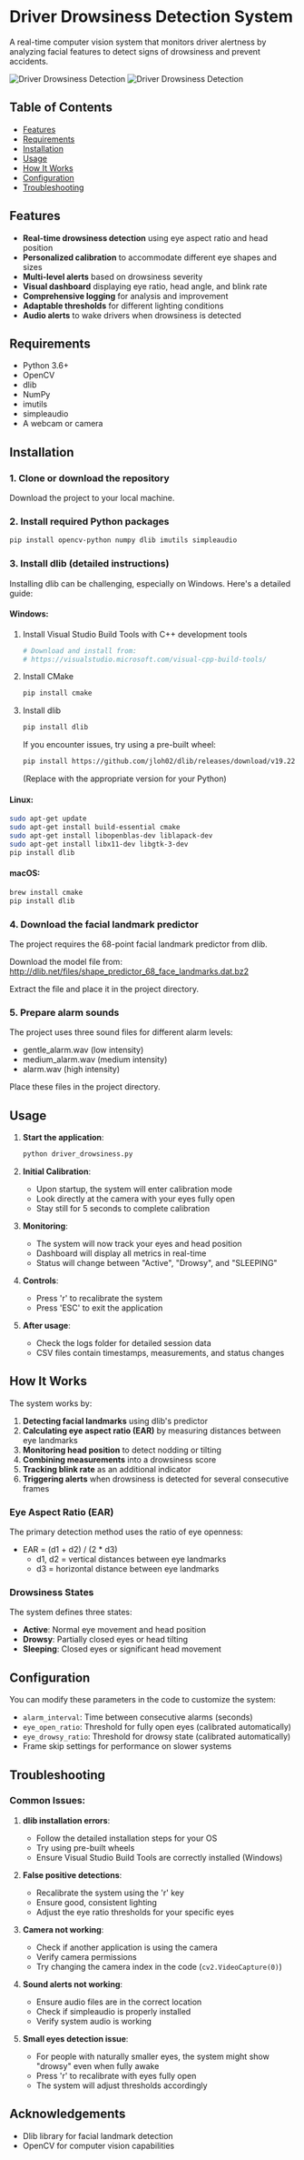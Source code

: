 # Driver Drowsiness Detection System

A real-time computer vision system that monitors driver alertness by analyzing facial features to detect signs of drowsiness and prevent accidents.

![Driver Drowsiness Detection](images/Active.png)
![Driver Drowsiness Detection](images/drowsy.png)

## Table of Contents
- [Features](#features)
- [Requirements](#requirements)
- [Installation](#installation)
- [Usage](#usage)
- [How It Works](#how-it-works)
- [Configuration](#configuration)
- [Troubleshooting](#troubleshooting)

## Features

- **Real-time drowsiness detection** using eye aspect ratio and head position
- **Personalized calibration** to accommodate different eye shapes and sizes
- **Multi-level alerts** based on drowsiness severity
- **Visual dashboard** displaying eye ratio, head angle, and blink rate
- **Comprehensive logging** for analysis and improvement
- **Adaptable thresholds** for different lighting conditions
- **Audio alerts** to wake drivers when drowsiness is detected

## Requirements

- Python 3.6+
- OpenCV
- dlib
- NumPy
- imutils
- simpleaudio
- A webcam or camera

## Installation

### 1. Clone or download the repository

Download the project to your local machine.

### 2. Install required Python packages

```bash
pip install opencv-python numpy dlib imutils simpleaudio
```

### 3. Install dlib (detailed instructions)

Installing dlib can be challenging, especially on Windows. Here's a detailed guide:

#### Windows:
1. Install Visual Studio Build Tools with C++ development tools
   ```bash
   # Download and install from:
   # https://visualstudio.microsoft.com/visual-cpp-build-tools/
   ```

2. Install CMake
   ```bash
   pip install cmake
   ```

3. Install dlib
   ```bash
   pip install dlib
   ```

   If you encounter issues, try using a pre-built wheel:
   ```bash
   pip install https://github.com/jloh02/dlib/releases/download/v19.22/dlib-19.22.99-cp310-cp310-win_amd64.whl
   ```
   (Replace with the appropriate version for your Python)

#### Linux:
```bash
sudo apt-get update
sudo apt-get install build-essential cmake
sudo apt-get install libopenblas-dev liblapack-dev
sudo apt-get install libx11-dev libgtk-3-dev
pip install dlib
```

#### macOS:
```bash
brew install cmake
pip install dlib
```

### 4. Download the facial landmark predictor

The project requires the 68-point facial landmark predictor from dlib.

Download the model file from:
http://dlib.net/files/shape_predictor_68_face_landmarks.dat.bz2

Extract the file and place it in the project directory.

### 5. Prepare alarm sounds

The project uses three sound files for different alarm levels:
- gentle_alarm.wav (low intensity)
- medium_alarm.wav (medium intensity)
- alarm.wav (high intensity)

Place these files in the project directory.

## Usage

1. **Start the application**:
   ```bash
   python driver_drowsiness.py
   ```

2. **Initial Calibration**:
   - Upon startup, the system will enter calibration mode
   - Look directly at the camera with your eyes fully open
   - Stay still for 5 seconds to complete calibration

3. **Monitoring**:
   - The system will now track your eyes and head position
   - Dashboard will display all metrics in real-time
   - Status will change between "Active", "Drowsy", and "SLEEPING"

4. **Controls**:
   - Press 'r' to recalibrate the system
   - Press 'ESC' to exit the application

5. **After usage**:
   - Check the logs folder for detailed session data
   - CSV files contain timestamps, measurements, and status changes

## How It Works

The system works by:

1. **Detecting facial landmarks** using dlib's predictor
2. **Calculating eye aspect ratio (EAR)** by measuring distances between eye landmarks
3. **Monitoring head position** to detect nodding or tilting
4. **Combining measurements** into a drowsiness score
5. **Tracking blink rate** as an additional indicator
6. **Triggering alerts** when drowsiness is detected for several consecutive frames

### Eye Aspect Ratio (EAR)

The primary detection method uses the ratio of eye openness:
- EAR = (d1 + d2) / (2 * d3)
  - d1, d2 = vertical distances between eye landmarks
  - d3 = horizontal distance between eye landmarks

### Drowsiness States

The system defines three states:
- **Active**: Normal eye movement and head position
- **Drowsy**: Partially closed eyes or head tilting
- **Sleeping**: Closed eyes or significant head movement

## Configuration

You can modify these parameters in the code to customize the system:

- `alarm_interval`: Time between consecutive alarms (seconds)
- `eye_open_ratio`: Threshold for fully open eyes (calibrated automatically)
- `eye_drowsy_ratio`: Threshold for drowsy state (calibrated automatically)
- Frame skip settings for performance on slower systems

## Troubleshooting

### Common Issues:

1. **dlib installation errors**:
   - Follow the detailed installation steps for your OS
   - Try using pre-built wheels
   - Ensure Visual Studio Build Tools are correctly installed (Windows)

2. **False positive detections**:
   - Recalibrate the system using the 'r' key
   - Ensure good, consistent lighting
   - Adjust the eye ratio thresholds for your specific eyes

3. **Camera not working**:
   - Check if another application is using the camera
   - Verify camera permissions
   - Try changing the camera index in the code (`cv2.VideoCapture(0)`)

4. **Sound alerts not working**:
   - Ensure audio files are in the correct location
   - Check if simpleaudio is properly installed
   - Verify system audio is working

5. **Small eyes detection issue**:
   - For people with naturally smaller eyes, the system might show "drowsy" even when fully awake
   - Press 'r' to recalibrate with eyes fully open
   - The system will adjust thresholds accordingly


## Acknowledgements

- Dlib library for facial landmark detection
- OpenCV for computer vision capabilities

